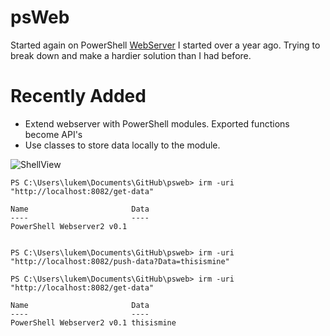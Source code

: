 # psWeb

Started again on PowerShell [WebServer](https://github.com/lukemgriffith/webServer) I started over a year ago. Trying to break down and make a hardier solution than I had before.

# Recently Added

- Extend webserver with PowerShell modules. Exported functions become API's 
- Use classes to store data locally to the module.



![ShellView](https://i.imgur.com/1TntdAw.jpg) 


    PS C:\Users\lukem\Documents\GitHub\psweb> irm -uri "http://localhost:8082/get-data"

    Name                       Data
    ----                       ----
    PowerShell Webserver2 v0.1


    PS C:\Users\lukem\Documents\GitHub\psweb> irm -uri "http://localhost:8082/push-data?Data=thisismine"

    PS C:\Users\lukem\Documents\GitHub\psweb> irm -uri "http://localhost:8082/get-data"

    Name                       Data
    ----                       ----
    PowerShell Webserver2 v0.1 thisismine
